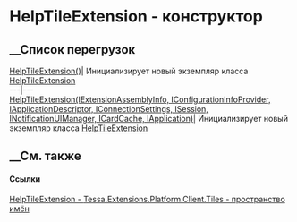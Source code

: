# HelpTileExtension - конструктор
##  __Список перегрузок
[HelpTileExtension()](M_Tessa_Extensions_Platform_Client_Tiles_HelpTileExtension__ctor.htm)|
Инициализирует новый экземпляр класса
[HelpTileExtension](T_Tessa_Extensions_Platform_Client_Tiles_HelpTileExtension.htm)  
---|---  
[HelpTileExtension(IExtensionAssemblyInfo, IConfigurationInfoProvider,
IApplicationDescriptor, IConnectionSettings, ISession, INotificationUIManager,
ICardCache,
IApplication)](M_Tessa_Extensions_Platform_Client_Tiles_HelpTileExtension__ctor_1.htm)|
Инициализирует новый экземпляр класса
[HelpTileExtension](T_Tessa_Extensions_Platform_Client_Tiles_HelpTileExtension.htm)  
##  __См. также
#### Ссылки
[HelpTileExtension -
](T_Tessa_Extensions_Platform_Client_Tiles_HelpTileExtension.htm)
[Tessa.Extensions.Platform.Client.Tiles - пространство
имён](N_Tessa_Extensions_Platform_Client_Tiles.htm)
